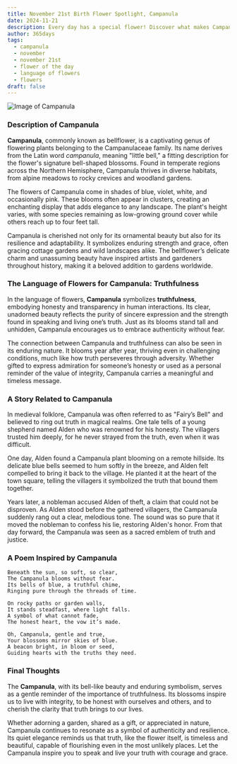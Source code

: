```yaml
---
title: November 21st Birth Flower Spotlight, Campanula
date: 2024-11-21
description: Every day has a special flower! Discover what makes Campanula unique as today’s birth flower and its symbolic meaning.
author: 365days
tags:
  - campanula
  - november
  - november 21st
  - flower of the day
  - language of flowers
  - flowers
draft: false
---
```



![Image of Campanula](https://cdn.pixabay.com/photo/2020/03/04/02/40/nature-4900321_1280.jpg#center)


### Description of Campanula

**Campanula**, commonly known as bellflower, is a captivating genus of flowering plants belonging to the Campanulaceae family. Its name derives from the Latin word _campanula_, meaning "little bell," a fitting description for the flower's signature bell-shaped blossoms. Found in temperate regions across the Northern Hemisphere, Campanula thrives in diverse habitats, from alpine meadows to rocky crevices and woodland gardens.

The flowers of Campanula come in shades of blue, violet, white, and occasionally pink. These blooms often appear in clusters, creating an enchanting display that adds elegance to any landscape. The plant's height varies, with some species remaining as low-growing ground cover while others reach up to four feet tall.

Campanula is cherished not only for its ornamental beauty but also for its resilience and adaptability. It symbolizes enduring strength and grace, often gracing cottage gardens and wild landscapes alike. The bellflower’s delicate charm and unassuming beauty have inspired artists and gardeners throughout history, making it a beloved addition to gardens worldwide.

### The Language of Flowers for Campanula: Truthfulness

In the language of flowers, **Campanula** symbolizes **truthfulness**, embodying honesty and transparency in human interactions. Its clear, unadorned beauty reflects the purity of sincere expression and the strength found in speaking and living one’s truth. Just as its blooms stand tall and unhidden, Campanula encourages us to embrace authenticity without fear.

The connection between Campanula and truthfulness can also be seen in its enduring nature. It blooms year after year, thriving even in challenging conditions, much like how truth perseveres through adversity. Whether gifted to express admiration for someone’s honesty or used as a personal reminder of the value of integrity, Campanula carries a meaningful and timeless message.

### A Story Related to Campanula

In medieval folklore, Campanula was often referred to as "Fairy’s Bell" and believed to ring out truth in magical realms. One tale tells of a young shepherd named Alden who was renowned for his honesty. The villagers trusted him deeply, for he never strayed from the truth, even when it was difficult.

One day, Alden found a Campanula plant blooming on a remote hillside. Its delicate blue bells seemed to hum softly in the breeze, and Alden felt compelled to bring it back to the village. He planted it at the heart of the town square, telling the villagers it symbolized the truth that bound them together.

Years later, a nobleman accused Alden of theft, a claim that could not be disproven. As Alden stood before the gathered villagers, the Campanula suddenly rang out a clear, melodious tone. The sound was so pure that it moved the nobleman to confess his lie, restoring Alden's honor. From that day forward, the Campanula was seen as a sacred emblem of truth and justice.

### A Poem Inspired by Campanula

```
Beneath the sun, so soft, so clear,  
The Campanula blooms without fear.  
Its bells of blue, a truthful chime,  
Ringing pure through the threads of time.  

On rocky paths or garden walls,  
It stands steadfast, where light falls.  
A symbol of what cannot fade,  
The honest heart, the vow it’s made.  

Oh, Campanula, gentle and true,  
Your blossoms mirror skies of blue.  
A beacon bright, in bloom or seed,  
Guiding hearts with the truths they need.  
```

### Final Thoughts

The **Campanula**, with its bell-like beauty and enduring symbolism, serves as a gentle reminder of the importance of truthfulness. Its blossoms inspire us to live with integrity, to be honest with ourselves and others, and to cherish the clarity that truth brings to our lives.

Whether adorning a garden, shared as a gift, or appreciated in nature, Campanula continues to resonate as a symbol of authenticity and resilience. Its quiet elegance reminds us that truth, like the flower itself, is timeless and beautiful, capable of flourishing even in the most unlikely places. Let the Campanula inspire you to speak and live your truth with courage and grace.

